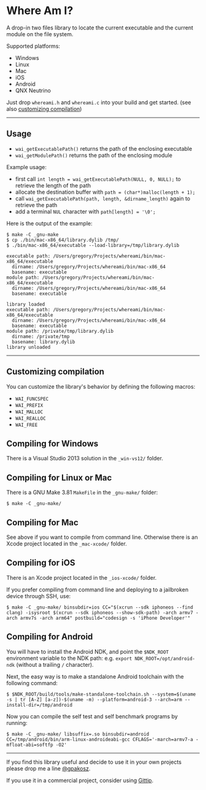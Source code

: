 # Where Am I?

A drop-in two files library to locate the current executable and the current
module on the file system.

Supported platforms:

- Windows
- Linux
- Mac
- iOS
- Android
- QNX Neutrino

Just drop `whereami.h` and `whereami.c` into your build and get started. (see
also [customizing compilation])

[customizing compilation]: #customizing-compilation

--------------------------------------------------------------------------------

## Usage

- `wai_getExecutablePath()` returns the path of the enclosing executable
- `wai_getModulePath()` returns the path of the enclosing module

Example usage:

- first call `int length = wai_getExecutablePath(NULL, 0, NULL);` to retrieve
 the length of the path
- allocate the destination buffer with `path = (char*)malloc(length + 1);`
- call `wai_getExecutablePath(path, length, &dirname_length)` again to retrieve
 the path
- add a terminal `NUL` character with `path[length] = '\0';`

Here is the output of the example:

    $ make -C _gnu-make
    $ cp ./bin/mac-x86_64/library.dylib /tmp/
    $ ./bin/mac-x86_64/executable --load-library=/tmp/library.dylib

    executable path: /Users/gregory/Projects/whereami/bin/mac-x86_64/executable
      dirname: /Users/gregory/Projects/whereami/bin/mac-x86_64
      basename: executable
    module path: /Users/gregory/Projects/whereami/bin/mac-x86_64/executable
      dirname: /Users/gregory/Projects/whereami/bin/mac-x86_64
      basename: executable

    library loaded
    executable path: /Users/gregory/Projects/whereami/bin/mac-x86_64/executable
      dirname: /Users/gregory/Projects/whereami/bin/mac-x86_64
      basename: executable
    module path: /private/tmp/library.dylib
      dirname: /private/tmp
      basename: library.dylib
    library unloaded

--------------------------------------------------------------------------------

## Customizing compilation

You can customize the library's behavior by defining the following macros:

- `WAI_FUNCSPEC`
- `WAI_PREFIX`
- `WAI_MALLOC`
- `WAI_REALLOC`
- `WAI_FREE`

## Compiling for Windows

There is a Visual Studio 2013 solution in the `_win-vs12/` folder.

## Compiling for Linux or Mac

There is a GNU Make 3.81 `MakeFile` in the `_gnu-make/` folder:

    $ make -C _gnu-make/

## Compiling for Mac

See above if you want to compile from command line. Otherwise there is an Xcode
project located in the `_mac-xcode/` folder.

## Compiling for iOS

There is an Xcode project located in the `_ios-xcode/` folder.

If you prefer compiling from command line and deploying to a jailbroken device
through SSH, use:

    $ make -C _gnu-make/ binsubdir=ios CC="$(xcrun --sdk iphoneos --find clang) -isysroot $(xcrun --sdk iphoneos --show-sdk-path) -arch armv7 -arch armv7s -arch arm64" postbuild="codesign -s 'iPhone Developer'"

## Compiling for Android

You will have to install the Android NDK, and point the `$NDK_ROOT` environment
variable to the NDK path: e.g. `export NDK_ROOT=/opt/android-ndk` (without a
trailing `/` character).

Next, the easy way is to make a standalone Android toolchain with the following
command:

    $ $NDK_ROOT/build/tools/make-standalone-toolchain.sh --system=$(uname -s | tr [A-Z] [a-z])-$(uname -m) --platform=android-3 --arch=arm --install-dir=/tmp/android

Now you can compile the self test and self benchmark programs by running:

    $ make -C _gnu-make/ libsuffix=.so binsubdir=android CC=/tmp/android/bin/arm-linux-androideabi-gcc CFLAGS='-march=armv7-a -mfloat-abi=softfp -O2'

--------------------------------------------------------------------------------

If you find this library useful and decide to use it in your own projects please
drop me a line [@gpakosz].

If you use it in a commercial project, consider using [Gittip].

[@gpakosz]: https://twitter.com/gpakosz
[Gittip]: https://www.gittip.com/gpakosz/
